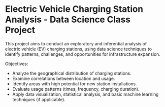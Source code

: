 # Electric Vehicle Charging Station Analysis - Data Science Class Project
This project aims to conduct an exploratory and inferential analysis of electric vehicle (EV) charging stations, using data science techniques to identify patterns, challenges, and opportunities for infrastructure expansion.

Objectives:
- Analyze the geographical distribution of charging stations.
- Examine correlations between location and usage.
- Identify areas with high potential for new station installations.
- Evaluate usage patterns (times, frequency, charging duration).
- Apply data visualization, statistical analysis, and basic machine learning techniques (if applicable).

